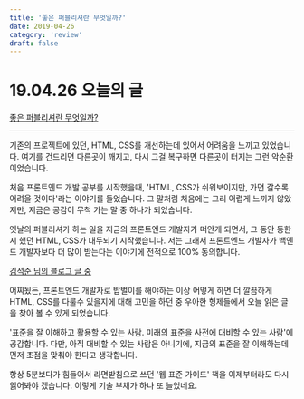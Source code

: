 ```yaml
---
title: '좋은 퍼블리셔란 무엇일까?'
date: 2019-04-26
category: 'review'
draft: false
---
```


# 19.04.26 오늘의 글

[좋은 퍼블리셔란 무엇일까?](http://woowabros.github.io/woowabros/2016/07/15/good_publisher.html)

---

기존의 프로젝트에 있던, HTML, CSS를 개선하는데 있어서 어려움을 느끼고 있었습니다. 여기를 건드리면 다른곳이 깨지고, 다시 그걸 복구하면 다른곳이 터지는 그런 악순환이었습니다.

처음 프론트엔드 개발 공부를 시작했을때, 'HTML, CSS가 쉬워보이지만, 가면 갈수록 어려울 것이다'라는 이야기를 들었습니다. 그 말처럼 처음에는 그리 어렵게 느끼지 않았지만, 지금은 공감이 무척 가는 말 중 하나가 되었습니다.

옛날의 퍼블리셔가 하는 일을 지금의 프론트엔드 개발자가 떠안게 되면서, 그 동안 등한시 했던 HTML, CSS가 대두되기 시작했습니다. 저는 그래서 프론트엔드 개발자가 백엔드 개발자보다 더 많이 받는다는 이야기에 전적으로 100% 동의합니다.

[김석준 님의 블로그 글 중](https://seokjun.kim/front-end-dev-stack-2017/)

어찌됬든, 프론트엔드 개발자로 밥벌이를 해야하는 이상 어떻게 하면 더 깔끔하게 HTML, CSS를 다룰수 있을지에 대해 고민을 하던 중 우아한 형제들에서 오늘 읽은 글을 찾아 볼 수 있게 되었습니다.

'표준을 잘 이해하고 활용할 수 있는 사람. 미래의 표준을 사전에 대비할 수 있는 사람'에 공감합니다. 다만, 아직 대비할 수 있는 사람은 아니기에, 지금의 표준을 잘 이해하는데 먼저 초점을 맞춰야 한다고 생각합니다.

항상 5분보다가 힘들어서 라면받침으로 쓰던 '웹 표준 가이드' 책을 이제부터라도 다시 읽어봐야 겠습니다. 이렇게 기술 부채가 하나 또 늘었네요.
